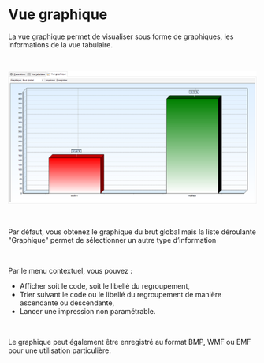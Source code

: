 # Vue graphique

La vue graphique permet de visualiser sous forme de graphiques, les 
 informations de la vue tabulaire.


 


![](../assets/images/1/VueGraphique.png)


 


Par défaut, vous obtenez le graphique du brut global mais la liste déroulante 
 "Graphique" permet de sélectionner un autre type d’information


 


Par le menu contextuel, vous pouvez :


* Afficher 
 soit le code, soit le libellé du regroupement,
* Trier 
 suivant le code ou le libellé du regroupement de manière ascendante 
 ou descendante,
* Lancer 
 une impression non paramétrable.


 


Le graphique peut également être enregistré au format BMP, WMF ou EMF 
 pour une utilisation particulière.


